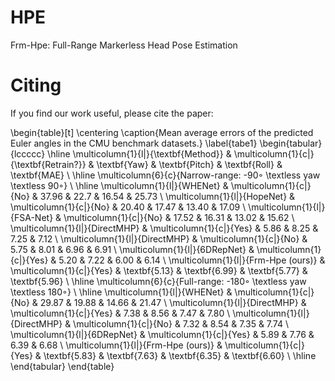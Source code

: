 # HPE
Frm-Hpe: Full-Range Markerless Head Pose Estimation

# Citing

If you find our work useful, please cite the paper:



\begin{table}[t]
\centering
\caption{Mean average errors of the predicted Euler angles in the CMU benchmark datasets.}
\label{tabe1}
\begin{tabular}{lccccc}
\hline
\multicolumn{1}{l|}{\textbf{Method}} & \multicolumn{1}{c|}{\textbf{Retrain?}} & \textbf{Yaw}  & \textbf{Pitch} & \textbf{Roll} & \textbf{MAE}  \\ \hline
\multicolumn{6}{c}{Narrow-range: -90◦ \textless yaw \textless 90◦}                                                                             \\ \hline
\multicolumn{1}{l|}{WHENet}          & \multicolumn{1}{c|}{No}                & 37.96         & 22.7           & 16.54         & 25.73         \\
\multicolumn{1}{l|}{HopeNet}         & \multicolumn{1}{c|}{No}                & 20.40         & 17.47          & 13.40         & 17.09         \\
\multicolumn{1}{l|}{FSA-Net}         & \multicolumn{1}{c|}{No}                & 17.52         & 16.31          & 13.02         & 15.62         \\
\multicolumn{1}{l|}{DirectMHP}       & \multicolumn{1}{c|}{Yes}               & 5.86          & 8.25           & 7.25          & 7.12          \\
\multicolumn{1}{l|}{DirectMHP}       & \multicolumn{1}{c|}{No}                & 5.75          & 8.01           & 6.96          & 6.91          \\
\multicolumn{1}{l|}{6DRepNet}        & \multicolumn{1}{c|}{Yes}               & 5.20          & 7.22           & 6.00          & 6.14          \\
\multicolumn{1}{l|}{Frm-Hpe (ours)}   & \multicolumn{1}{c|}{Yes}               & \textbf{5.13} & \textbf{6.99}  & \textbf{5.77} & \textbf{5.96} \\ \hline
\multicolumn{6}{c}{Full-range: -180◦ \textless yaw \textless 180◦}                                                                             \\ \hline
\multicolumn{1}{l|}{WHENet}          & \multicolumn{1}{c|}{No}                & 29.87         & 19.88          & 14.66         & 21.47         \\
\multicolumn{1}{l|}{DirectMHP}       & \multicolumn{1}{c|}{Yes}               & 7.38          & 8.56           & 7.47          & 7.80          \\
\multicolumn{1}{l|}{DirectMHP}       & \multicolumn{1}{c|}{No}                & 7.32          & 8.54           & 7.35          & 7.74          \\
\multicolumn{1}{l|}{6DRepNet}        & \multicolumn{1}{c|}{Yes}               & 5.89          & 7.76           & 6.39          & 6.68          \\
\multicolumn{1}{l|}{Frm-Hpe (ours)}   & \multicolumn{1}{c|}{Yes}               & \textbf{5.83} & \textbf{7.63}  & \textbf{6.35} & \textbf{6.60} \\ \hline
\end{tabular}
\end{table}


